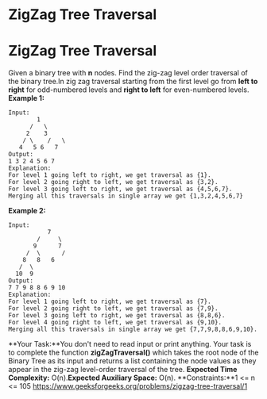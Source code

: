 # ZigZag Tree Traversal

# ZigZag Tree Traversal
Given a binary tree with **n** nodes. Find the zig-zag level order traversal of the binary tree.In zig zag traversal starting from the first level go from **left to right** for odd-numbered levels and **right to left** for even-numbered levels.
**Example 1:**
```
Input:
        1
      /   \
     2    3
    / \    /   \
   4   5 6   7
Output:
1 3 2 4 5 6 7
Explanation:
For level 1 going left to right, we get traversal as {1}.
For level 2 going right to left, we get traversal as {3,2}.
For level 3 going left to right, we get traversal as {4,5,6,7}.
Merging all this traversals in single array we get {1,3,2,4,5,6,7}
```
**Example 2:**
```
Input:
           7
        /     \
       9      7
     /  \      /
    8   8   6
   /  \
  10  9
Output:
7 7 9 8 8 6 9 10
Explanation:
For level 1 going left to right, we get traversal as {7}.
For level 2 going right to left, we get traversal as {7,9}.
For level 3 going left to right, we get traversal as {8,8,6}.
For level 4 going right to left, we get traversal as {9,10}.
Merging all this traversals in single array we get {7,7,9,8,8,6,9,10}.
```
**Your Task:**You don't need to read input or print anything. Your task is to complete the function **zigZagTraversal()** which takes the root node of the Binary Tree as its input and returns a list containing the node values as they appear in the zig-zag level-order traversal of the tree.
**Expected Time Complexity:** O(n).**Expected Auxiliary Space:** O(n).
**Constraints:**1 <= n <= 105
https://www.geeksforgeeks.org/problems/zigzag-tree-traversal/1